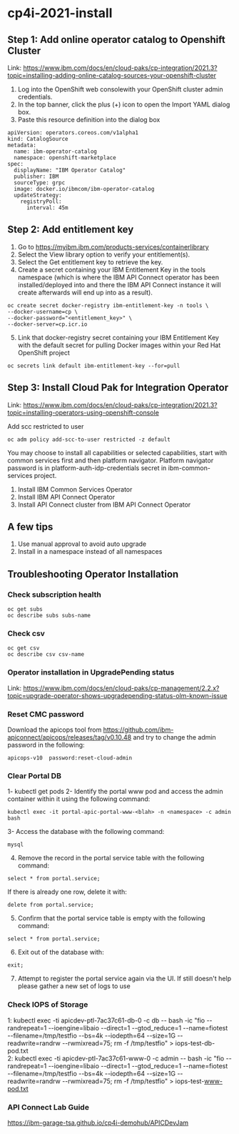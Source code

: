 # cp4i-2021-install  
  
  ## Step 1: Add online operator catalog to Openshift Cluster
  
  Link: https://www.ibm.com/docs/en/cloud-paks/cp-integration/2021.3?topic=installing-adding-online-catalog-sources-your-openshift-cluster
  
  1. Log into the OpenShift web consolewith your OpenShift cluster admin credentials.
  2. In the top banner, click the plus (+) icon to open the Import YAML dialog box.
  3. Paste this resource definition into the dialog box
  ```
  apiVersion: operators.coreos.com/v1alpha1
  kind: CatalogSource
  metadata:
    name: ibm-operator-catalog
    namespace: openshift-marketplace
  spec:
    displayName: "IBM Operator Catalog" 
    publisher: IBM
    sourceType: grpc
    image: docker.io/ibmcom/ibm-operator-catalog
    updateStrategy:
      registryPoll:
        interval: 45m
  ```
  ## Step 2: Add entitlement key
  
  1. Go to https://myibm.ibm.com/products-services/containerlibrary
  2. Select the View library option to verify your entitlement(s).
  3. Select the Get entitlement key to retrieve the key.
  4. Create a secret containing your IBM Entitlement Key in the tools namespace (which is where the IBM API Connect operator has been installed/deployed into and there the IBM API Connect instance it will create afterwards will end up into as a result).
```
oc create secret docker-registry ibm-entitlement-key -n tools \
--docker-username=cp \
--docker-password="<entitlement_key>" \
--docker-server=cp.icr.io
```
  5. Link that docker-registry secret containing your IBM Entitlement Key with the default secret for pulling Docker images within your Red Hat OpenShift project
```
oc secrets link default ibm-entitlement-key --for=pull
```  
  ## Step 3: Install Cloud Pak for Integration Operator
  
  Link: https://www.ibm.com/docs/en/cloud-paks/cp-integration/2021.3?topic=installing-operators-using-openshift-console
  
  Add scc restricted to user
  
  ```
  oc adm policy add-scc-to-user restricted -z default
  ```
 
  You may choose to install all capabilities or selected capabilities, start with common services first and then platform navigator.
  Platform navigator password is in platform-auth-idp-credentials secret in ibm-common-services project.  
  
  1. Install IBM Common Services Operator 
  2. Install IBM API Connect Operator
  3. Install API Connect cluster from IBM API Connect Operator
  
  ## A few tips
  
  1. Use manual approval to avoid auto upgrade
  2. Install in a namespace instead of all namespaces

  ## Troubleshooting Operator Installation
  
  ### Check subscription health
  ```
  oc get subs
  oc describe subs subs-name
  ```
  
  ### Check csv 
  ```
  oc get csv 
  oc describe csv csv-name 
  ```
  ### Operator installation in UpgradePending status
  
  Link: https://www.ibm.com/docs/en/cloud-paks/cp-management/2.2.x?topic=upgrade-operator-shows-upgradepending-status-olm-known-issue
  
  ### Reset CMC password
  
  Download the apicops tool from https://github.com/ibm-apiconnect/apicops/releases/tag/v0.10.48 and try to change the admin password in the following:
  ```
  apicops-v10  password:reset-cloud-admin
  ```
  
  ### Clear Portal DB
  
  1- kubectl get pods
  2- Identify the portal www pod and access the admin container within it using the following command:
  ```
  kubectl exec -it portal-apic-portal-www-<blah> -n <namespace> -c admin bash
  ```
  3- Access the database with the following command:
  ```
  mysql
  ```
  4) Remove the record in the portal service table with the following command:
  ```
  select * from portal.service;
  ```
  If there is already one row, delete it with:
  ```
  delete from portal.service;
  ```
  5) Confirm that the portal service table is empty with the following command:
  ```
  select * from portal.service;
  ```
  6) Exit out of the database with:
  ```
  exit;
  ```
  7) Attempt to register the portal service again via the UI. If still doesn't help please gather a new set of logs to use
  
  ### Check IOPS of Storage
  
  
1: kubectl exec -ti apicdev-ptl-7ac37c61-db-0 -c db -- bash -ic "fio --randrepeat=1 --ioengine=libaio --direct=1 --gtod_reduce=1 --name=fiotest --filename=/tmp/testfio --bs=4k --iodepth=64 --size=1G --readwrite=randrw --rwmixread=75; rm -f /tmp/testfio" > iops-test-db-pod.txt  
2: kubectl exec -ti apicdev-ptl-7ac37c61-www-0 -c admin -- bash -ic "fio --randrepeat=1 --ioengine=libaio --direct=1 --gtod_reduce=1 --name=fiotest --filename=/tmp/testfio --bs=4k --iodepth=64 --size=1G --readwrite=randrw --rwmixread=75; rm -f /tmp/testfio" > iops-test-www-pod.txt  
  
  ### API Connect Lab Guide
  
  https://ibm-garage-tsa.github.io/cp4i-demohub/APICDevJam
  
  

  
  
